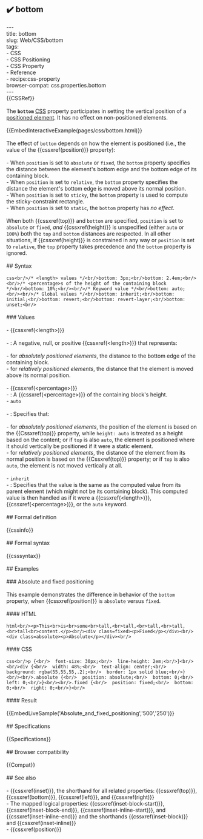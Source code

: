 ## ✔️ bottom 
 ---<br/>title: bottom<br/>slug: Web/CSS/bottom<br/>tags:<br/>  - CSS<br/>  - CSS Positioning<br/>  - CSS Property<br/>  - Reference<br/>  - recipe:css-property<br/>browser-compat: css.properties.bottom<br/>---<br/>{{CSSRef}}<br/><br/>The **`bottom`** [CSS](/en-US/docs/Web/CSS) property participates in setting the vertical position of a [positioned element](/en-US/docs/Web/CSS/position). It has no effect on non-positioned elements.<br/><br/>{{EmbedInteractiveExample(pages/css/bottom.html)}}<br/><br/>The effect of `bottom` depends on how the element is positioned (i.e., the value of the {{cssxref(position)}} property):<br/><br/>- When `position` is set to `absolute` or `fixed`, the `bottom` property specifies the distance between the element's bottom edge and the bottom edge of its containing block.<br/>- When `position` is set to `relative`, the `bottom` property specifies the distance the element's bottom edge is moved above its normal position.<br/>- When `position` is set to `sticky`, the `bottom` property is used to compute the sticky-constraint rectangle.<br/>- When `position` is set to `static`, the `bottom` property has _no effect_.<br/><br/>When both {{cssxref(top)}} and `bottom` are specified, `position` is set to `absolute` or `fixed`, _and_ {{cssxref(height)}} is unspecified (either `auto` or `100%`) both the `top` and `bottom` distances are respected. In all other situations, if {{cssxref(height)}} is constrained in any way or `position` is set to `relative`, the `top` property takes precedence and the `bottom` property is ignored.<br/><br/>## Syntax<br/><br/>```css<br/>/* <length> values */<br/>bottom: 3px;<br/>bottom: 2.4em;<br/><br/>/* <percentage>s of the height of the containing block */<br/>bottom: 10%;<br/><br/>/* Keyword value */<br/>bottom: auto;<br/><br/>/* Global values */<br/>bottom: inherit;<br/>bottom: initial;<br/>bottom: revert;<br/>bottom: revert-layer;<br/>bottom: unset;<br/>```<br/><br/>### Values<br/><br/>- {{cssxref(&lt;length&gt;)}}<br/><br/>  - : A negative, null, or positive {{cssxref(&lt;length&gt;)}} that represents:<br/><br/>    - for _absolutely positioned elements_, the distance to the bottom edge of the containing block.<br/>    - for _relatively positioned elements_, the distance that the element is moved above its normal position.<br/><br/>- {{cssxref(&lt;percentage&gt;)}}<br/>  - : A {{cssxref(&lt;percentage&gt;)}} of the containing block's height.<br/>- `auto`<br/><br/>  - : Specifies that:<br/><br/>    - for _absolutely positioned elements_, the position of the element is based on the {{Cssxref(top)}} property, while `height: auto` is treated as a height based on the content; or if `top` is also `auto`, the element is positioned where it should vertically be positioned if it were a static element.<br/>    - for _relatively positioned elements_, the distance of the element from its normal position is based on the {{Cssxref(top)}} property; or if `top` is also `auto`, the element is not moved vertically at all.<br/><br/>- `inherit`<br/>  - : Specifies that the value is the same as the computed value from its parent element (which might not be its containing block). This computed value is then handled as if it were a {{cssxref(&lt;length&gt;)}}, {{cssxref(&lt;percentage&gt;)}}, or the `auto` keyword.<br/><br/>## Formal definition<br/><br/>{{cssinfo}}<br/><br/>## Formal syntax<br/><br/>{{csssyntax}}<br/><br/>## Examples<br/><br/>### Absolute and fixed positioning<br/><br/>This example demonstrates the difference in behavior of the `bottom` property, when {{cssxref(position)}} is `absolute` versus `fixed`.<br/><br/>#### HTML<br/><br/>```html<br/><p>This<br>is<br>some<br>tall,<br>tall,<br>tall,<br>tall,<br>tall<br>content.</p><br/><div class=fixed><p>Fixed</p></div><br/><div class=absolute><p>Absolute</p></div><br/>```<br/><br/>#### CSS<br/><br/>```css<br/>p {<br/>  font-size: 30px;<br/>  line-height: 2em;<br/>}<br/><br/>div {<br/>  width: 48%;<br/>  text-align: center;<br/>  background: rgba(55,55,55,.2);<br/>  border: 1px solid blue;<br/>}<br/><br/>.absolute {<br/>  position: absolute;<br/>  bottom: 0;<br/>  left: 0;<br/>}<br/><br/>.fixed {<br/>  position: fixed;<br/>  bottom: 0;<br/>  right: 0;<br/>}<br/>```<br/><br/>#### Result<br/><br/>{{EmbedLiveSample('Absolute_and_fixed_positioning','500','250')}}<br/><br/>## Specifications<br/><br/>{{Specifications}}<br/><br/>## Browser compatibility<br/><br/>{{Compat}}<br/><br/>## See also<br/><br/>- {{cssxref(inset)}}, the shorthand for all related properties: {{cssxref(top)}}, {{cssxref(bottom)}}, {{cssxref(left)}}, and {{cssxref(right)}}<br/>- The mapped logical properties: {{cssxref(inset-block-start)}}, {{cssxref(inset-block-end)}}, {{cssxref(inset-inline-start)}}, and {{cssxref(inset-inline-end)}} and the shorthands {{cssxref(inset-block)}} and {{cssxref(inset-inline)}}<br/>- {{cssxref(position)}}<br/>
